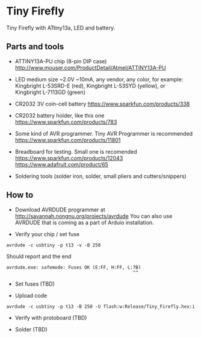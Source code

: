 Tiny Firefly
============

Tiny Firefly with ATtiny13a, LED and battery.

Parts and tools
---------------

* ATTINY13A-PU chip (8-pin DIP case)
  http://www.mouser.com/ProductDetail/Atmel/ATTINY13A-PU

* LED medium size ~2.0V ~10mA, any vendor, any color, for example:
  Kingbright L-53SRD-E (red), 
  Kingbright L-53SYD (yellow), or  
  Kingbright L-7113GD (green) 

* CR2032 3V coin-cell battery
  https://www.sparkfun.com/products/338

* CR2032 battery holder, like this one
  https://www.sparkfun.com/products/783

* Some kind of AVR programmer. Tiny AVR Programmer is recommended
  https://www.sparkfun.com/products/11801

* Breadboard for testing. Small one is recomended
  https://www.sparkfun.com/products/12043
  https://www.adafruit.com/product/65

* Soldering tools (solder iron, solder, small pliers and cutters/snippers)

How to
------

* Download AVRDUDE programmer at
  http://savannah.nongnu.org/projects/avrdude
  You can also use AVRDUDE that is coming as a part of Arduio installation.

* Verify your chip / set fuse

```
avrdude -c usbtiny -p t13 -v -B 250
```

Should report and the end

```
avrdude.exe: safemode: Fuses OK (E:FF, H:FF, L:7B)
                                               ^^
```

* Set fuses (TBD)

* Upload code

```
avrdude -c usbtiny -p t13 -B 250 -U flash:w:Release/Tiny_Firefly.hex:i
```

* Verify with protoboard (TBD)

* Solder (TBD)
